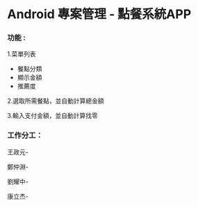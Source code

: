 Android 專案管理 - 點餐系統APP
==============================
### 功能 :  
1.菜單列表  
* 餐點分類  
* 顯示金額  
* 推薦度 

2.選取所需餐點，並自動計算總金額  

3.輸入支付金額，並自動計算找零  

### 工作分工：  
王政元-  
  
鄭仲淵-  
      
劉耀中-  
      
康立杰-  
